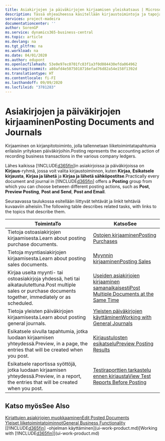 ```yaml
---
title: Asiakirjojen ja päiväkirjojen kirjaamisen yleiskatsaus | Microsoft Docs
description: Tässä ohjeaiheessa käsitellään kirjaustoimintoja ja tapoja, joilla voit kirjata asiakirjat ja päiväkirjat.
services: project-madeira
documentationcenter: ''
author: SorenGP
ms.service: dynamics365-business-central
ms.topic: article
ms.devlang: na
ms.tgt_pltfrm: na
ms.workload: na
ms.date: 04/01/2020
ms.author: edupont
ms.openlocfilehash: 53e0e97ec0701fc83f1a3f0d084430efda064962
ms.sourcegitcommit: a80afd4e5075018716efad76d82a54e158f1392d
ms.translationtype: HT
ms.contentlocale: fi-FI
ms.lasthandoff: 09/09/2020
ms.locfileid: "3781283"
---
```

# <a name="posting-documents-and-journals"></a><span data-ttu-id="7eda1-103">Asiakirjojen ja päiväkirjojen kirjaaminen</span><span class="sxs-lookup"><span data-stu-id="7eda1-103">Posting Documents and Journals</span></span>
<span data-ttu-id="7eda1-104">Kirjaaminen on kirjanpitotoiminto, jolla tallennetaan liiketoimintatapahtumia erilaisiin yrityksen päiväkirjoihin.</span><span class="sxs-lookup"><span data-stu-id="7eda1-104">Posting represents the accounting action of recording business transactions in the various company ledgers.</span></span>

<span data-ttu-id="7eda1-105">Lähes kaikissa [!INCLUDE[d365fin](includes/d365fin_md.md)]in asiakirjoissa ja päiväkirjoissa on **Kirjaus**-ryhmä, jossa voit valita kirjaustoiminnon, kuten **Kirjaa**, **Esikatsele kirjausta**, **Kirjaa ja lähetä** ja **Kirjaa ja lähetä sähköpostitse**.</span><span class="sxs-lookup"><span data-stu-id="7eda1-105">Practically every document and journal in [!INCLUDE[d365fin](includes/d365fin_md.md)] offers a **Posting** group from which you can choose between different posting actions, such as **Post**, **Preview Posting**, **Post and Send**, **Post and Email**.</span></span>

<span data-ttu-id="7eda1-106">Seuraavassa taulukossa esitellään liittyvät tehtävät ja linkit tehtäviä kuvaaviin aiheisiin.</span><span class="sxs-lookup"><span data-stu-id="7eda1-106">The following table describes related tasks, with links to the topics that describe them.</span></span>

| <span data-ttu-id="7eda1-107">Toiminta</span><span class="sxs-lookup"><span data-stu-id="7eda1-107">To</span></span> | <span data-ttu-id="7eda1-108">Katso</span><span class="sxs-lookup"><span data-stu-id="7eda1-108">See</span></span> |
| --- | --- |
| <span data-ttu-id="7eda1-109">Tietoja ostoasiakirjojen kirjaamisesta.</span><span class="sxs-lookup"><span data-stu-id="7eda1-109">Learn about posting purchase documents.</span></span> |[<span data-ttu-id="7eda1-110">Ostojen kirjaaminen</span><span class="sxs-lookup"><span data-stu-id="7eda1-110">Posting Purchases</span></span>](ui-post-purchases.md) |
| <span data-ttu-id="7eda1-111">Tietoja myyntiasiakirjojen kirjaamisesta.</span><span class="sxs-lookup"><span data-stu-id="7eda1-111">Learn about posting sales documents.</span></span> |[<span data-ttu-id="7eda1-112">Myynnin kirjaaminen</span><span class="sxs-lookup"><span data-stu-id="7eda1-112">Posting Sales</span></span>](ui-post-sales.md) |
| <span data-ttu-id="7eda1-113">Kirjaa useita myynti- tai ostoasiakirjoja yhdessä, heti tai aikataulutettuna.</span><span class="sxs-lookup"><span data-stu-id="7eda1-113">Post multiple sales or purchase documents together, immediately or as scheduled.</span></span>|[<span data-ttu-id="7eda1-114">Useiden asiakirjojen kirjaaminen samanaikaisesti</span><span class="sxs-lookup"><span data-stu-id="7eda1-114">Post Multiple Documents at the Same Time</span></span>](ui-batch-posting.md)|
| <span data-ttu-id="7eda1-115">Tietoja yleisten päiväkirjojen kirjaamisesta.</span><span class="sxs-lookup"><span data-stu-id="7eda1-115">Learn about posting general journals.</span></span> |[<span data-ttu-id="7eda1-116">Yleisten päiväkirjojen käyttäminen</span><span class="sxs-lookup"><span data-stu-id="7eda1-116">Working with General Journals</span></span>](ui-work-general-journals.md) |
| <span data-ttu-id="7eda1-117">Esikatsele sivulla tapahtumia, jotka luodaan kirjaamisen yhteydessä.</span><span class="sxs-lookup"><span data-stu-id="7eda1-117">Preview, in a page, the entries that will be created when you post.</span></span> |[<span data-ttu-id="7eda1-118">Kirjaustulosten esikatselu</span><span class="sxs-lookup"><span data-stu-id="7eda1-118">Preview Posting Results</span></span>](ui-how-preview-post-results.md) |
| <span data-ttu-id="7eda1-119">Esikatsele raportissa syöttöjä, jotka luodaan kirjaamisen yhteydessä.</span><span class="sxs-lookup"><span data-stu-id="7eda1-119">Preview, in a report, the entries that will be created when you post.</span></span> |[<span data-ttu-id="7eda1-120">Testiraporttien tarkastelu ennen kirjausta</span><span class="sxs-lookup"><span data-stu-id="7eda1-120">View Test Reports Before Posting</span></span>](ui-how-view-test-reports-posting.md) |

## <a name="see-also"></a><span data-ttu-id="7eda1-121">Katso myös</span><span class="sxs-lookup"><span data-stu-id="7eda1-121">See Also</span></span>
[<span data-ttu-id="7eda1-122">Kirjattujen asiakirjojen muokkaaminen</span><span class="sxs-lookup"><span data-stu-id="7eda1-122">Edit Posted Documents</span></span>](across-edit-posted-document.md)  
[<span data-ttu-id="7eda1-123">Yleiset liiketoimintatoiminnot</span><span class="sxs-lookup"><span data-stu-id="7eda1-123">General Business Functionality</span></span>](ui-across-business-areas.md)  
<span data-ttu-id="7eda1-124">[[!INCLUDE[d365fin](includes/d365fin_md.md)] -ohjelman käyttäminen](ui-work-product.md)</span><span class="sxs-lookup"><span data-stu-id="7eda1-124">[Working with [!INCLUDE[d365fin](includes/d365fin_md.md)]](ui-work-product.md)</span></span>
